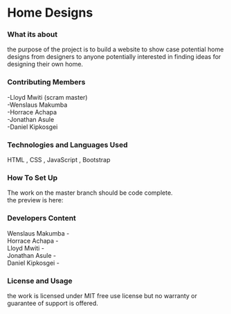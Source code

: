 # Home Designs
### What its about
the purpose of the project is to build a website to show case potential home designs from designers to anyone potentially interested in finding ideas for designing their own home.

### Contributing Members
 -Lloyd Mwiti (scram master) \
 -Wenslaus Makumba   \
 -Horrace Achapa  \
 -Jonathan Asule  \
 -Daniel Kipkosgei  

### Technologies and Languages Used 
HTML , CSS , JavaScript , Bootstrap

### How To Set Up
The work on the master branch should be code complete.  \
the preview is here: 

### Developers Content
 Wenslaus Makumba  -  \
 Horrace Achapa    -  \
 Lloyd Mwiti       -  \
 Jonathan Asule    -  \
 Daniel Kipkosgei  -  

### License and Usage
the work is licensed under MIT free use license but no warranty or guarantee of support is offered. 